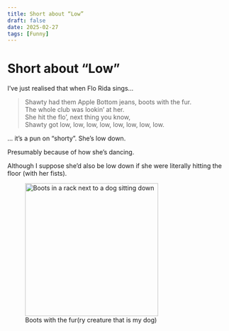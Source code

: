 ```yaml
---
title: Short about “Low”
draft: false
date: 2025-02-27
tags: [Funny]
---
```


# Short about “Low”

I’ve just realised that when Flo Rida sings…

> Shawty had them Apple Bottom jeans, boots with the fur.<br/>
> The whole club was lookin’ at her.<br/>
> She hit the flo’, next thing you know,<br/>
> Shawty got low, low, low, low, low, low, low, low.

… it’s a pun on “shorty”.
She’s low down.

Presumably because of how she’s dancing.

Although I suppose she’d also be low down if she were literally hitting the floor (with her fists).

<figure style="width: 300px">
<img
	src="./images/2025/boots-and-dog.webp"
	alt="Boots in a rack next to a dog sitting down"
	width="300"
	style="aspect-ratio: 4 / 3;"
/>
<figcaption>Boots with the fur(ry creature that is my dog)</figcaption>
</figure>
